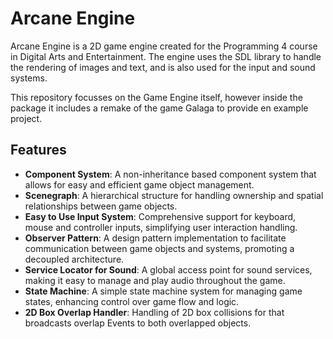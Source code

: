 # Arcane Engine

Arcane Engine is a 2D game engine created for the Programming 4 course in Digital Arts and Entertainment. The engine uses the SDL library to handle the rendering of images and text, and is also used for the input and sound systems.

This repository focusses on the Game Engine itself, however inside the package it includes a remake of the game Galaga to provide en example project.

## Features

- **Component System**: A non-inheritance based component system that allows for easy and efficient game object management.
- **Scenegraph**: A hierarchical structure for handling ownership and spatial relationships between game objects.
- **Easy to Use Input System**: Comprehensive support for keyboard, mouse and controller inputs, simplifying user interaction handling.
- **Observer Pattern**: A design pattern implementation to facilitate communication between game objects and systems, promoting a decoupled architecture.
- **Service Locator for Sound**: A global access point for sound services, making it easy to manage and play audio throughout the game.
- **State Machine**: A simple state machine system for managing game states, enhancing control over game flow and logic.
- **2D Box Overlap Handler**: Handling of 2D box collisions for that broadcasts overlap Events to both overlapped objects.
